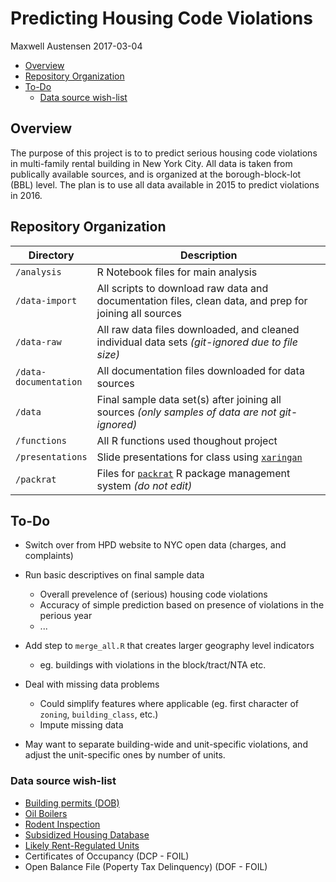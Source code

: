 Predicting Housing Code Violations
================
Maxwell Austensen
2017-03-04

-   [Overview](#overview)
-   [Repository Organization](#repository-organization)
-   [To-Do](#to-do)
    -   [Data source wish-list](#data-source-wish-list)

Overview
--------

The purpose of this project is to to predict serious housing code violations in multi-family rental building in New York City. All data is taken from publically available sources, and is organized at the borough-block-lot (BBL) level. The plan is to use all data available in 2015 to predict violations in 2016.

Repository Organization
-----------------------

<table>
<colgroup>
<col width="19%" />
<col width="80%" />
</colgroup>
<thead>
<tr class="header">
<th>Directory</th>
<th>Description</th>
</tr>
</thead>
<tbody>
<tr class="odd">
<td><code>/analysis</code></td>
<td>R Notebook files for main analysis</td>
</tr>
<tr class="even">
<td><code>/data-import</code></td>
<td>All scripts to download raw data and documentation files, clean data, and prep for joining all sources</td>
</tr>
<tr class="odd">
<td><code>/data-raw</code></td>
<td>All raw data files downloaded, and cleaned individual data sets <em>(git-ignored due to file size)</em></td>
</tr>
<tr class="even">
<td><code>/data-documentation</code></td>
<td>All documentation files downloaded for data sources</td>
</tr>
<tr class="odd">
<td><code>/data</code></td>
<td>Final sample data set(s) after joining all sources <em>(only samples of data are not git-ignored)</em></td>
</tr>
<tr class="even">
<td><code>/functions</code></td>
<td>All R functions used thoughout project</td>
</tr>
<tr class="odd">
<td><code>/presentations</code></td>
<td>Slide presentations for class using <a href="https://github.com/yihui/xaringan"><code>xaringan</code></a></td>
</tr>
<tr class="even">
<td><code>/packrat</code></td>
<td>Files for <a href="https://rstudio.github.io/packrat/"><code>packrat</code></a> R package management system <em>(do not edit)</em></td>
</tr>
</tbody>
</table>

To-Do
-----

-   Switch over from HPD website to NYC open data (charges, and complaints)

-   Run basic descriptives on final sample data
    -   Overall prevelence of (serious) housing code violations
    -   Accuracy of simple prediction based on presence of violations in the perious year
    -   ...
-   Add step to `merge_all.R` that creates larger geography level indicators
    -   eg. buildings with violations in the block/tract/NTA etc.
-   Deal with missing data problems
    -   Could simplify features where applicable (eg. first character of `zoning`, `building_class`, etc.)
    -   Impute missing data
-   May want to separate building-wide and unit-specific violations, and adjust the unit-specific ones by number of units.

### Data source wish-list

-   [Building permits (DOB)](https://data.cityofnewyork.us/Housing-Development/DOB-Job-Application-Filings/ic3t-wcy2)
-   [Oil Boilers](https://data.cityofnewyork.us/Housing-Development/Oil-Boilers-Detailed-Fuel-Consumption-and-Building/jfzu-yy6n)
-   [Rodent Inspection](https://data.cityofnewyork.us/Health/Rodent-Inspection/p937-wjvj)
-   [Subsidized Housing Database](http://app.coredata.nyc/)
-   [Likely Rent-Regulated Units](http://taxbills.nyc/)
-   Certificates of Occupancy (DCP - FOIL)
-   Open Balance File (Poperty Tax Delinquency) (DOF - FOIL)
